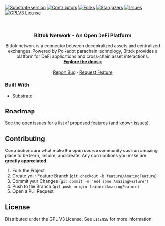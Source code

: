 [![Substrate version](https://img.shields.io/badge/Substrate-3.0.0-blue?logo=Parity%20Substrate)](https://substrate.dev/)
[![Contributors][contributors-shield]][contributors-url]
[![Forks][forks-shield]][forks-url]
[![Stargazers][stars-shield]][stars-url]
[![Issues][issues-shield]][issues-url]
[![GPLV3 License][license-shield]][license-url]

<br />
<p align="center">
  <h3 align="center">Bittok Network - An Open DeFi Platform</h3>
  <p align="center">
    Bittok network is a connector between decentralized assets and centralized exchanges. Powered by Polkadot parachain technology, Bittok provides a platform for DeFi applications and cross-chain asset interactions.
    <br />
    <a href="https://docs.bittok.finance"><strong>Explore the docs »</strong></a>
    <br />
    <br />
    <a href="https://github.com/bittok-network/bittok/issues">Report Bug</a>
    ·
    <a href="https://github.com/bittok-network/bittok/issues">Request Feature</a>
  </p>
</p>

### Built With
* [Substrate](https://substrate.dev)

<!-- ROADMAP -->
## Roadmap

See the [open issues](https://github.com/bittok-network/bittok/issues) for a list of proposed features (and known issues).

<!-- CONTRIBUTING -->
## Contributing
Contributions are what make the open source community such an amazing place to be learn, inspire, and create. Any contributions you make are **greatly appreciated**.

1. Fork the Project
2. Create your Feature Branch (`git checkout -b feature/AmazingFeature`)
3. Commit your Changes (`git commit -m 'Add some AmazingFeature'`)
4. Push to the Branch (`git push origin feature/AmazingFeature`)
5. Open a Pull Request


<!-- LICENSE -->
## License
Distributed under the GPL V3 License. See `LICENSE` for more information.

[contributors-shield]: https://img.shields.io/github/contributors/bittok-network/bittok.svg?style=flat-square
[contributors-url]: https://github.com/bittok-network/bittok/graphs/contributors
[forks-shield]: https://img.shields.io/github/forks/bittok-network/bittok.svg?style=flat-square
[forks-url]: https://github.com/bittok-network/bittok/network/members
[stars-shield]: https://img.shields.io/github/stars/bittok-network/bittok.svg?style=flat-square
[stars-url]: https://github.com/bittok-network/bittok/stargazers
[issues-shield]: https://img.shields.io/github/issues/bittok-network/bittok.svg?style=flat-square
[issues-url]: https://github.com/bittok-network/bittok/issues
[license-shield]: https://img.shields.io/github/license/bittok-network/bittok.svg?style=flat-square
[license-url]: https://github.com/bittok-network/bittok/blob/master/LICENSE
